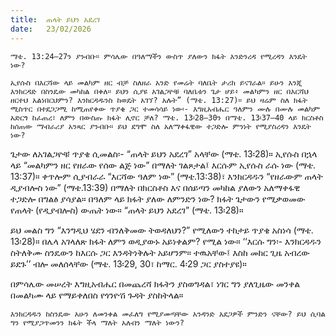 ```yaml
---
title:  ጠላት ይህን አደረገ
date:   23/02/2026
---
```


`ማቴ. 13:24–27ን ያንብቡ። ምሳሌው በዓለማችን ውስጥ ያለውን ክፋት እንድንረዳ የሚረዳን እንዴት ነው?`

`ኢየሱስ በእርሻው ላይ መልካም ዘር ብቻ ስለዘራ አንድ የመሬት ባለቤት ታሪክ ይናገራል። ይሁን እንጂ እንክርዳድ በስንዴው መካከል በቀለ። ይህን ሲያዩ አገልጋዮቹ ባለቤቱን ጌታ ሆይ፥ መልካምን ዘር በእርሻህ ዘርተህ አልነበርህምን? እንክርዳዱንስ ከወዴት አገኘ? አሉት” (ማቴ. 13:27)። ይህ ዛሬም ስለ ክፋት ሚስጥር በተደጋጋሚ ከሚጠየቀው ጥያቄ ጋር ተመሳሳይ ነው፡- እግዚአብሔር ዓለምን ሙሉ በሙሉ መልካም አድርጎ ከፈጠረ፣ ለምን በውስጡ ክፋት ሊኖር ቻለ? ማቴ. 13፡28–30ን በማቴ. 13፡37–40 ላይ ክርስቶስ ከሰጠው ማብራሪያ አንጻር ያንብቡ። ይህ ደግሞ ስለ አለማቀፋዊው ተጋድሎ ምንነት የሚያስረዳን እንዴት ነው?`

ጌታው ለአገልጋዮቹ ጥያቄ ሲመልስ፡- “ጠላት ይህን አደረገ” አላቸው (ማቴ. 13፡28)። ኢየሱስ በኋላ ላይ “መልካምን ዘር የዘራው የሰው ልጅ ነው” በማለት ገልጾታል፤ እርሱም ኢየሱስ ራሱ ነው (ማቴ. 13:37)። ቀጥሎም ሲያብራራ “እርሻው ዓለም ነው” (ማቴ.13:38)፣ እንክርዳዱን “የዘራውም ጠላት ዲያብሎስ ነው” (ማቴ.13:39) በማለት በክርስቶስ እና በሰይጣን መካከል ያለውን አለማቀፋዊ ተጋድሎ በግልፅ ያሳያል። በዓለም ላይ ክፋት ያለው ለምንድን ነው? ክፋት ጌታውን የሚቃወመው የጠላት (የዲያብሎስ) ውጤት ነው። “ጠላት ይህን አደረገ” (ማቴ. 13፡28)። 

ይህ መልስ ግን “እንግዲህ ሄደን ብንለቅመው ትወዳለህን?” የሚለውን ተከታይ ጥያቄ አስነሳ (ማቴ. 13፡28)። በሌላ አገላለጽ ክፋት ለምን ወዲያውኑ አይነቀልም? የሚል ነው። ‘‘እርሱ ግን፡- እንክርዳዱን ስትለቅሙ ስንዴውን ከእርሱ ጋር እንዳትነቅሉት አይሆንም። ተዉአቸው፤ እስከ መከር ጊዜ አብረው ይደጉ’’ ብሎ መለሰላቸው (ማቴ. 13፡29, 30፣ ከማር. 4፡29 ጋር ያስተያዩ)።

በምሳሌው መሠረት እግዚአብሔር በመጨረሻ ክፋትን ያስወግዳል፣ ነገር ግን ያለጊዜው መንቀል በመልካሙ ላይ የማይቀለበስ የጎንዮሽ ጉዳት ያስከትላል።

`እንክርዳዱን ከስንዴው አሁን ለመንቀል መፈለግ የሚያመጣቸው አንዳንድ አደጋዎች ምንድን ናቸው? ይህ ሲባል ግን የሚያጋጥመንን ክፋት ችላ ማለት አለብን ማለት ነውን?`